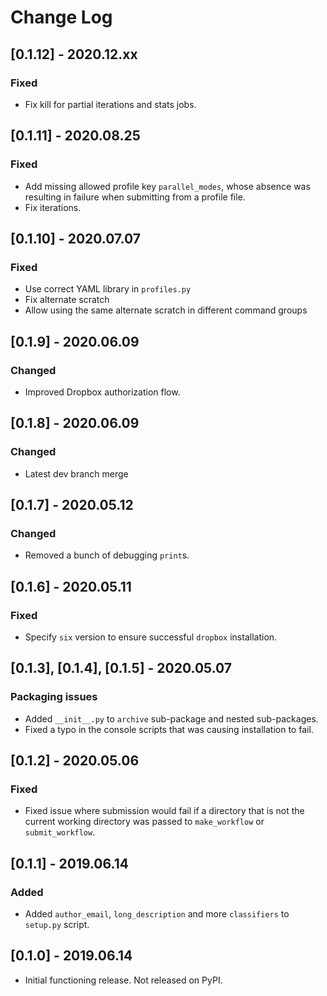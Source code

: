 # Change Log

## [0.1.12] - 2020.12.xx

### Fixed

- Fix kill for partial iterations and stats jobs.

## [0.1.11] - 2020.08.25

### Fixed

- Add missing allowed profile key `parallel_modes`, whose absence was resulting in failure when submitting from a profile file.
- Fix iterations.

## [0.1.10] - 2020.07.07

### Fixed

- Use correct YAML library in `profiles.py`
- Fix alternate scratch
- Allow using the same alternate scratch in different command groups

## [0.1.9] - 2020.06.09

### Changed

- Improved Dropbox authorization flow.

## [0.1.8] - 2020.06.09

### Changed

- Latest dev branch merge

## [0.1.7] - 2020.05.12

### Changed

- Removed a bunch of debugging `print`s.

## [0.1.6] - 2020.05.11

### Fixed

- Specify `six` version to ensure successful `dropbox` installation.

## [0.1.3], [0.1.4], [0.1.5] - 2020.05.07

### Packaging issues

- Added `__init__.py` to `archive` sub-package and nested sub-packages.
- Fixed a typo in the console scripts that was causing installation to fail.

## [0.1.2] - 2020.05.06

### Fixed

- Fixed issue where submission would fail if a directory that is not the current working directory was passed to `make_workflow` or `submit_workflow`.

## [0.1.1] - 2019.06.14

### Added

- Added `author_email`, `long_description` and more `classifiers` to `setup.py` script.

## [0.1.0] - 2019.06.14

- Initial functioning release. Not released on PyPI.
